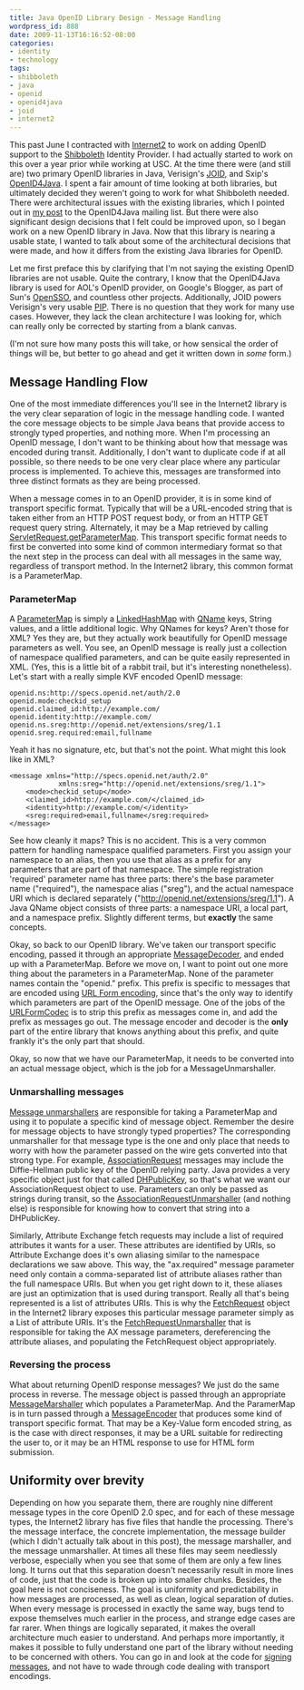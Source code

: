 ```yaml
---
title: Java OpenID Library Design - Message Handling
wordpress_id: 888
date: 2009-11-13T16:16:52-08:00
categories:
- identity
- technology
tags:
- shibboleth
- java
- openid
- openid4java
- joid
- internet2
---
```

This past June I contracted with [Internet2][] to work on adding OpenID support to the [Shibboleth][] Identity Provider.
I had actually started to work on this over a year prior while working at USC.  At the time there were (and still are)
two primary OpenID libraries in Java, Verisign's [JOID][], and Sxip's [OpenID4Java][].  I spent a fair amount of time
looking at both libraries, but ultimately decided they weren't going to work for what Shibboleth needed.  There were
architectural issues with the existing libraries, which I pointed out in [my post][] to the OpenID4Java mailing list.
But there were also significant design decisions that I felt could be improved upon, so I began work on a new OpenID
library in Java.  Now that this library is nearing a usable state, I wanted to talk about some of the architectural
decisions that were made, and how it differs from the existing Java libraries for OpenID.

Let me first preface this by clarifying that I'm not saying the existing OpenID libraries are not usable.  Quite the
contrary, I know that the OpenID4Java library is used for AOL's OpenID provider, on Google's Blogger, as part of Sun's
[OpenSSO][], and countless other projects.  Additionally, JOID powers Verisign's very usable [PIP][].  There is no
question that they work for many use cases.  However, they lack the clean architecture I was looking for, which can
really only be corrected by starting from a blank canvas.

(I'm not sure how many posts this will take, or how sensical the order of things will be, but better to go ahead and get
it written down in *some* form.)

[Internet2]: http://internet2.edu/
[Shibboleth]: https://shibboleth.net/
[JOID]: http://code.google.com/p/joid/
[OpenID4Java]: http://code.google.com/p/openid4java/
[my post]: http://groups.google.com/group/openid4java/browse_thread/thread/f0775348b3b7f3f/f93d22fe21a6e37e
[OpenSSO]: https://opensso.dev.java.net/
[PIP]: https://pip.verisignlabs.com/


## Message Handling Flow ##

One of the most immediate differences you'll see in the Internet2 library is the very clear separation of logic in the
message handling code.  I wanted the core message objects to be simple Java beans that provide access to strongly typed
properties, and nothing more.  When I'm processing an OpenID message, I don't want to be thinking about how that message
was encoded during transit.  Additionally, I don't want to duplicate code if at all possible, so there needs to be one
very clear place where any particular process is implemented.  To achieve this, messages are transformed into three
distinct formats as they are being processed.

When a message comes in to an OpenID provider, it is in some kind of transport specific format.  Typically that will be
a URL-encoded string that is taken either from an HTTP POST request body, or from an HTTP GET request query string.
Alternately, it may be a Map retrieved by calling [ServletRequest.getParameterMap][].  This transport specific format
needs to first be converted into some kind of common intermediary format so that the next step in the process can deal
with all messages in the same way, regardless of transport method.  In the Internet2 library, this common format is a
ParameterMap.  

[ServletRequest.getParameterMap]: http://java.sun.com/javaee/5/docs/api/javax/servlet/ServletRequest.html#getParameterMap()


### ParameterMap ###

A [ParameterMap][] is simply a [LinkedHashMap][] with [QName][] keys, String values, and a little additional logic.  Why
QNames for keys?  Aren't those for XML?  Yes they are, but they actually work beautifully for OpenID message parameters
as well.  You see, an OpenID message is really just a collection of namespace qualified parameters, and can be quite
easily represented in XML.  (Yes, this is a little bit of a rabbit trail, but it's interesting nonetheless).  Let's
start with a really simple KVF encoded OpenID message:

```
openid.ns:http://specs.openid.net/auth/2.0
openid.mode:checkid_setup
openid.claimed_id:http://example.com/
openid.identity:http://example.com/
openid.ns.sreg:http://openid.net/extensions/sreg/1.1
openid.sreg.required:email,fullname
```

Yeah it has no signature, etc, but that's not the point.  What might this look like in XML?

``` markup
<message xmlns="http://specs.openid.net/auth/2.0" 
            xmlns:sreg="http://openid.net/extensions/sreg/1.1">
    <mode>checkid_setup</mode>
    <claimed_id>http://example.com/</claimed_id>
    <identity>http://example.com/</identity>
    <sreg:required>email,fullname</sreg:required>
</message>
```

See how cleanly it maps?  This is no accident.  This is a very common pattern for handling namespace qualified
parameters.  First you assign your namespace to an alias, then you use that alias as a prefix for any parameters that
are part of that namespace.  The simple registration 'required' parameter name has three parts: there's the base
parameter name ("required"), the namespace alias ("sreg"), and the actual namespace URI which is declared separately
("http://openid.net/extensions/sreg/1.1").  A Java QName object consists of three parts: a namespace URI, a local part,
and a namespace prefix.  Slightly different terms, but **exactly** the same concepts.

Okay, so back to our OpenID library.  We've taken our transport specific encoding, passed it through an appropriate
[MessageDecoder][], and ended up with a ParameterMap.  Before we move on, I want to point out one more thing about the
parameters in a ParameterMap.  None of the parameter names contain the "openid." prefix.  This prefix is specific to
messages that are encoded using [URL Form encoding][], since that's the only way to identify which parameters are part
of the OpenID message.  One of the jobs of the [URLFormCodec][] is to strip this prefix as messages come in, and add the
prefix as messages go out.  The message encoder and decoder is the **only** part of the entire library that knows
anything about this prefix, and quite frankly it's the only part that should.

Okay, so now that we have our ParameterMap, it needs to be converted into an actual message object, which is the job for
a MessageUnmarshaller.

[ParameterMap]: https://github.com/willnorris/java-openid/blob/master/src/main/java/edu/internet2/middleware/openid/common/ParameterMap.java?view=markup
[LinkedHashMap]: http://java.sun.com/j2se/1.5.0/docs/api/java/util/LinkedHashMap.html
[QName]: http://java.sun.com/j2se/1.5.0/docs/api/javax/xml/namespace/QName.html
[MessageDecoder]: https://github.com/willnorris/java-openid/blob/master/src/main/java/edu/internet2/middleware/openid/message/encoding/MessageDecoder.java?view=markup
[URL Form encoding]: http://openid.net/specs/openid-authentication-2_0.html#rfc.section.4.1.2
[URLFormCodec]: https://github.com/willnorris/java-openid/blob/master/src/main/java/edu/internet2/middleware/openid/message/encoding/impl/URLFormCodec.java?view=markup


### Unmarshalling messages ###

[Message unmarshallers][] are responsible for taking a ParameterMap and using it to populate a specific kind of message
object.  Remember the desire for message objects to have strongly typed properties?  The corresponding unmarshaller for
that message type is the one and only place that needs to worry with how the parameter passed on the wire gets converted
into that strong type.  For example, [AssociationRequest][] messages may include the Diffie-Hellman public key of the
OpenID relying party.  Java provides a very specific object just for that called [DHPublicKey][], so that's what we want
our AssociationRequest object to use.  Parameters can only be passed as strings during transit, so the
[AssociationRequestUnmarshaller][] (and nothing else) is responsible for knowing how to convert that string into a
DHPublicKey.

Similarly, Attribute Exchange fetch requests may include a list of required attributes it wants for a user.  These
attributes are identified by URIs, so Attribute Exchange does it's own aliasing similar to the namespace declarations we
saw above.  This way, the "ax.required" message parameter need only contain a comma-separated list of attribute aliases
rather than the full namespace URIs.  But when you get right down to it, these aliases are just an optimization that is
used during transport.  Really all that's being represented is a list of attributes URIs.  This is why the
[FetchRequest][] object in the Internet2 library exposes this particular message parameter simply as a List of attribute
URIs.  It's the [FetchRequestUnmarshaller][] that is responsible for taking the AX message parameters, dereferencing the
attribute aliases, and populating the FetchRequest object appropriately.

[Message unmarshallers]: https://github.com/willnorris/java-openid/blob/master/src/main/java/edu/internet2/middleware/openid/message/io/MessageUnmarshaller.java?view=markup
[DHPublicKey]: http://java.sun.com/j2se/1.5.0/docs/api/javax/crypto/interfaces/DHPublicKey.html
[AssociationRequest]: https://github.com/willnorris/java-openid/blob/master/src/main/java/edu/internet2/middleware/openid/message/AssociationRequest.java?view=markup
[AssociationRequestUnmarshaller]: https://github.com/willnorris/java-openid/blob/master/src/main/java/edu/internet2/middleware/openid/message/impl/AssociationRequestUnmarshaller.java?view=markup
[FetchRequest]: https://github.com/willnorris/java-openid/blob/master/src/main/java/edu/internet2/middleware/openid/extensions/ax/FetchRequest.java?view=markup
[FetchRequestUnmarshaller]: https://github.com/willnorris/java-openid/blob/master/src/main/java/edu/internet2/middleware/openid/extensions/ax/impl/FetchRequestUnmarshaller.java?view=markup


### Reversing the process ###

What about returning OpenID response messages?  We just do the same process in reverse.  The message object is passed
through an appropriate [MessageMarshaller][] which populates a ParameterMap.  And the ParamerMap is in turn passed
through a [MessageEncoder][] that produces some kind of transport specific format.  That may be a Key-Value form encoded
string, as is the case with direct responses, it may be a URL suitable for redirecting the user to, or it may be an HTML
response to use for HTML form submission.

[MessageMarshaller]: https://github.com/willnorris/java-openid/blob/master/src/main/java/edu/internet2/middleware/openid/message/io/MessageMarshaller.java?view=markup
[MessageEncoder]: https://github.com/willnorris/java-openid/blob/master/src/main/java/edu/internet2/middleware/openid/message/encoding/MessageEncoder.java?view=markup


## Uniformity over brevity ##

Depending on how you separate them, there are roughly nine different message types in the core OpenID 2.0 spec, and for each of these message types, the Internet2 library has five files that handle the processing.  There's the message interface, the concrete implementation, the message builder (which I didn't actually talk about in this post), the message marshaller, and the message unmarshaller.  At times all these files may seem needlessly verbose, especially when you see that some of them are only a few lines long.  It turns out that this separation doesn't necessarily result in more lines of code, just that the code is broken up into smaller chunks.  Besides, the goal here is not conciseness.  The goal is uniformity and predictability in how messages are processed, as well as clean, logical separation of duties.  When every message is processed in exactly the same way, bugs tend to expose themselves much earlier in the process, and strange edge cases are far rarer.  When things are logically separated, it makes the overall architecture much easier to understand.  And perhaps more importantly, it makes it possible to fully understand one part of the library without needing to be concerned with others.  You can go in and look at the code for [signing messages][], and not have to wade through code dealing with transport encodings.

[signing messages]: https://github.com/willnorris/java-openid/blob/master/src/main/java/edu/internet2/middleware/openid/security/SecurityUtils.java?view=markup
